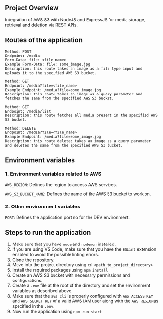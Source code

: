 ## Project Overview

Integration of AWS S3 with NodeJS and ExpressJS for media storage, retrieval and deletion via REST APIs.

## Routes of the application

```
Method: POST
Endpoint: /media
Form-Data: file: <file_name>
Example Form-Data: file: some_image.jpg
Description: this route takes an image as a file type input and uploads it to the specified AWS S3 bucket.
```

```
Method: GET
Endpoint: /media?file=<file_name>
Example Endpoint: /media?file=some_image.jpg
Description: this route takes an image as a query parameter and fetches the same from the specified AWS S3 bucket.
```

```
Method: GET
Endpoint: /media/list
Description: this route fetches all media present in the specified AWS S3 bucket.
```

```
Method: DELETE
Endpoint: /media?file=<file_name>
Example Endpoint: /media?file=some_image.jpg
Description: this route deletes takes an image as a query parameter and deletes the same from the specified AWS S3 bucket.
```

## Environment variables

### 1. Environment variables related to AWS

`AWS_REGION`: Defines the region to access AWS services.

`AWS_S3_BUCKET_NAME`: Defines the name of the AWS S3 bucket to work on.

### 2. Other environment variables
`PORT`: Defines the application port no for the DEV environment.

## Steps to run the application

1. Make sure that you have `node` and `nodemon` installed.
2. If you are using VS Code, make sure that you have the `ESLint` extension enabled to avoid the possible linting errors.
3. Clone the repository.
4. Move into the project directory using `cd <path_to_project_directory>`
5. Install the required packages using `npm install`
6. Create an AWS S3 bucket with necessary permissions and configurations.
7. Create a `.env` file at the root of the directory and set the environment variables as described above.
8. Make sure that the `aws cli` is properly configured with `AWS ACCESS KEY` and `AWS SECRET KEY` of a valid AWS IAM user along with the `AWS REGION`as specified in the `.env`.
9. Now run the application using `npm run start`